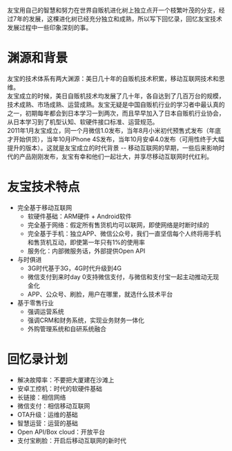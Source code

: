友宝用自己的智慧和努力在世界自贩机进化树上独立点开一个枝繁叶茂的分支，经过7年的发展，这棵进化树已经充分独立和成熟，所以写下回忆录，回忆友宝技术发展过程中一些印象深刻的事。

# 渊源和背景
友宝的技术体系有两大渊源：美日几十年的自贩机技术积累，移动互联网技术和思维。  
友宝成立的时候，美日自贩机技术均发展了几十年，各自达到了几百万台的规模，技术成熟、市场成熟、运营成熟。友宝无疑是中国自贩机行业的学习者中最认真的之一，初期每年都会到日本学习一到两次，而且早早加入了日本自贩机行业协会，从日本学习到了机型认知、软硬件接口标准、运营规范。  
2011年1月友宝成立，同一个月微信1.0发布，当年8月小米初代预售式发布（年底才开始供货），当年10月iPhone 4S发布，当年10月安卓4.0发布（可用性终于大幅提升的版本）。这就是友宝成立的时代背景 -- 移动互联网的早期，一些后来影响时代的产品刚刚发布，友宝有幸和他们一起壮大，并享尽移动互联网时代红利。  

# 友宝技术特点
- 完全基于移动互联网
   - 软硬件基础：ARM硬件 + Android软件
   - 完全基于网络：假定所有售货机均可以联网，即使网络是时断时续的
   - 完全基于手机：独立APP、微信公众号，我们一直坚信每个人终将用手机和售货机互动，即使第一年只有1%的使用率
   - 服务化：内部微服务话，外部提供Open API
- 与时俱进
   - 3G时代基于3G，4G时代升级到4G
   - 微信支付到来时day 0支持微信支付，与微信和支付宝一起主动推动无现金化
   - APP、公众号、刷脸，用户在哪里，就选什么技术平台
- 基于零售行业
   - 强调运营系统
   - 强调CRM和财务系统，实现业务财务一体化
   - 外购管理系统和自研系统融合

# 回忆录计划
- 解决故障率：不要把大厦建在沙滩上
- 安卓工控机：时代的软硬件基础
- 长链接：相信网络
- 微信支付：相信移动互联网
- OTA升级：运维的基础
- 智慧运营：运营的基础
- Open API/Box cloud：开放平台
- 支付宝刷脸：开启后移动互联网的新时代
